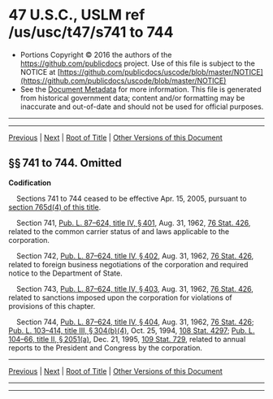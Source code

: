 ---
---

# 47 U.S.C., USLM ref /us/usc/t47/s741 to 744

* Portions Copyright © 2016 the authors of the https://github.com/publicdocs project.
  Use of this file is subject to the NOTICE at [https://github.com/publicdocs/uscode/blob/master/NOTICE](https://github.com/publicdocs/uscode/blob/master/NOTICE)
* See the [Document Metadata](././../../../../..//README.md) for more information.
  This file is generated from historical government data; content and/or formatting may be inaccurate and out-of-date and should not be used for official purposes.

----------
----------

[Previous](./../../../../..//us/usc/t47/ch6/schIV/m__us_usc_t47_ch6_schIV.md) | [Next](./../../../../..//us/usc/t47/ch6/schV/m__us_usc_t47_ch6_schV.md) | [Root of Title](./../../../../../) | [Other Versions of this Document](https://publicdocs.github.io/go/links?ns=uslm&ref=%2Fus%2Fusc%2Ft47%2Fs741+to+744)

## §§ 741 to 744. Omitted

 __Codification__ 

    Sections 741 to 744 ceased to be effective Apr. 15, 2005, pursuant to [section 765d(4) of this title][/us/usc/t47/s765d/4].

    Section 741, [Pub. L. 87–624, title IV, § 401][/us/pl/87/624/s401], Aug. 31, 1962, [76 Stat. 426][/us/stat/76/426], related to the common carrier status of and laws applicable to the corporation.

    Section 742, [Pub. L. 87–624, title IV, § 402][/us/pl/87/624/s402], Aug. 31, 1962, [76 Stat. 426][/us/stat/76/426], related to foreign business negotiations of the corporation and required notice to the Department of State.

    Section 743, [Pub. L. 87–624, title IV, § 403][/us/pl/87/624/s403], Aug. 31, 1962, [76 Stat. 426][/us/stat/76/426], related to sanctions imposed upon the corporation for violations of provisions of this chapter.

    Section 744, [Pub. L. 87–624, title IV, § 404][/us/pl/87/624/s404], Aug. 31, 1962, [76 Stat. 426][/us/stat/76/426]; [Pub. L. 103–414, title III, § 304(b)(4)][/us/pl/103/414/s304/b/4], Oct. 25, 1994, [108 Stat. 4297][/us/stat/108/4297]; [Pub. L. 104–66, title II, § 2051(a)][/us/pl/104/66/s2051/a], Dec. 21, 1995, [109 Stat. 729][/us/stat/109/729], related to annual reports to the President and Congress by the corporation.

----------

[Previous](./../../../../..//us/usc/t47/ch6/schIV/m__us_usc_t47_ch6_schIV.md) | [Next](./../../../../..//us/usc/t47/ch6/schV/m__us_usc_t47_ch6_schV.md) | [Root of Title](./../../../../../) | [Other Versions of this Document](https://publicdocs.github.io/go/links?ns=uslm&ref=%2Fus%2Fusc%2Ft47%2Fs741+to+744)

----------
----------

[/us/usc/t47/s765d/4]: https://publicdocs.github.io/go/links?ns=uslm&ref=%2Fus%2Fusc%2Ft47%2Fs765d%2F4
[/us/pl/87/624/s401]: https://publicdocs.github.io/go/links?ns=uslm&ref=%2Fus%2Fpl%2F87%2F624%2Fs401
[/us/stat/76/426]: https://publicdocs.github.io/go/links?ns=uslm&ref=%2Fus%2Fstat%2F76%2F426
[/us/pl/87/624/s402]: https://publicdocs.github.io/go/links?ns=uslm&ref=%2Fus%2Fpl%2F87%2F624%2Fs402
[/us/stat/76/426]: https://publicdocs.github.io/go/links?ns=uslm&ref=%2Fus%2Fstat%2F76%2F426
[/us/pl/87/624/s403]: https://publicdocs.github.io/go/links?ns=uslm&ref=%2Fus%2Fpl%2F87%2F624%2Fs403
[/us/stat/76/426]: https://publicdocs.github.io/go/links?ns=uslm&ref=%2Fus%2Fstat%2F76%2F426
[/us/pl/87/624/s404]: https://publicdocs.github.io/go/links?ns=uslm&ref=%2Fus%2Fpl%2F87%2F624%2Fs404
[/us/stat/76/426]: https://publicdocs.github.io/go/links?ns=uslm&ref=%2Fus%2Fstat%2F76%2F426
[/us/pl/103/414/s304/b/4]: https://publicdocs.github.io/go/links?ns=uslm&ref=%2Fus%2Fpl%2F103%2F414%2Fs304%2Fb%2F4
[/us/stat/108/4297]: https://publicdocs.github.io/go/links?ns=uslm&ref=%2Fus%2Fstat%2F108%2F4297
[/us/pl/104/66/s2051/a]: https://publicdocs.github.io/go/links?ns=uslm&ref=%2Fus%2Fpl%2F104%2F66%2Fs2051%2Fa
[/us/stat/109/729]: https://publicdocs.github.io/go/links?ns=uslm&ref=%2Fus%2Fstat%2F109%2F729


